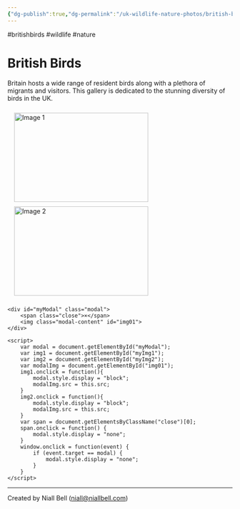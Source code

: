 ```yaml
---
{"dg-publish":true,"dg-permalink":"/uk-wildlife-nature-photos/british-birds/","permalink":"/uk-wildlife-nature-photos/british-birds/","title":"British Birds","noteIcon":"2","created":"2024-04-17T12:02:59.723+01:00","updated":"2024-04-17T12:21:44.725+01:00"}
---
```


#britishbirds #wildlife #nature 
# British Birds

Britain hosts a wide range of resident birds along with a plethora of migrants and visitors. This gallery is dedicated to the stunning diversity of birds in the UK.


<html>
<head>
    <style>
        .gallery {
            display: flex;
            flex-wrap: wrap;
            padding: 5px;
            margin: 5px;
        }
        .gallery img {
            width: 100%;
            max-width: 300px;
            height: auto;
            margin: 5px;
            cursor: pointer;
        }
        .modal {
            display: none;
            position: fixed;
            z-index: 1;
            padding-top: 100px;
            left: 0;
            top: 0;
            width: 100%;
            height: 100%;
            overflow: auto;
            background-color: rgb(0,0,0);
            background-color: rgba(0,0,0,0.9);
        }
        .modal-content {
            margin: auto;
            display: block;
            width: 80%;
            max-width: 700px;
        }
        .close {
            position: absolute;
            top: 15px;
            right: 35px;
            color: #f1f1f1;
            font-size: 40px;
            font-weight: bold;
            transition: 0.3s;
        }
        .close:hover,
        .close:focus {
            color: #bbb;
            text-decoration: none;
            cursor: pointer;
        }
        @keyframes zoom {
            from {transform:scale(0)} 
            to {transform:scale(1)}
        }
    </style>
</head>
<body>
    <div class="gallery">
        <img id="myImg1" src="https://i0.wp.com/niallbell.com/wp-content/uploads/2023/01/Misc-Wildlife_001-Softness.jpg?fit=4890%2C3260&ssl=1?v=1684925125" alt="Image 1" width="300" height="200">
        <img id="myImg2" src="https://i0.wp.com/niallbell.com/wp-content/uploads/2023/01/Misc-Wildlife_001-Softness.jpg?fit=4890%2C3260&ssl=1?v=1684925125" alt="Image 2" width="300" height="200">
    </div>

    <div id="myModal" class="modal">
        <span class="close">×</span>
        <img class="modal-content" id="img01">
    </div>

    <script>
        var modal = document.getElementById("myModal");
        var img1 = document.getElementById("myImg1");
        var img2 = document.getElementById("myImg2");
        var modalImg = document.getElementById("img01");
        img1.onclick = function(){
            modal.style.display = "block";
            modalImg.src = this.src;
        }
        img2.onclick = function(){
            modal.style.display = "block";
            modalImg.src = this.src;
        }
        var span = document.getElementsByClassName("close")[0];
        span.onclick = function() { 
            modal.style.display = "none";
        }
        window.onclick = function(event) {
            if (event.target == modal) {
                modal.style.display = "none";
            }
        }
    </script>
</body>
</html>


---
Created by Niall Bell (niall@niallbell.com)